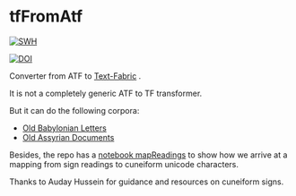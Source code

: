 # tfFromAtf

[![SWH](https://archive.softwareheritage.org/badge/origin/https://github.com/Nino-cunei/tfFromAtf/)](https://archive.softwareheritage.org/browse/origin/https://github.com/Nino-cunei/tfFromAtf/)

[![DOI](https://zenodo.org/badge/DOI/10.5281/zenodo.3909491.svg)](https://doi.org/10.5281/zenodo.3909491)

Converter from ATF to
[Text-Fabric](https://github.com/annotation/text-fabric)
.

It is not a completely generic ATF to TF transformer.

But it can do the following corpora:

*   [Old Babylonian Letters](https://github.com/Nino-cunei/oldbabylonian)
*   [Old Assyrian Documents](https://github.com/Nino-cunei/oldassyrian)

Besides, the repo has a
[notebook mapReadings](https://nbviewer.jupyter.org/github/Nino-cunei/tfFromAtf/blob/master/programs/mapReadings.ipynb)
to show how we arrive at a mapping from sign readings
to cuneiform unicode characters.

Thanks to Auday Hussein for guidance and resources on cuneiform signs.
